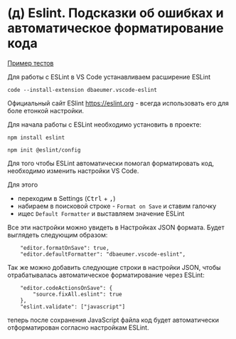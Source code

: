 # (д) Eslint. Подсказки об ошибках и автоматическое форматирование кода

[Пример тестов](./eslint-example/)


Для работы с ESLint в VS Code устанавливаем расширение ESLint
```
code --install-extension dbaeumer.vscode-eslint
```

Официальный сайт ESlint https://eslint.org - всегда использовать его для боле етонкой настройки.

Для начала работы с ESLint необходимо установить в проекте:

```
npm install eslint
```

```
npm init @eslint/config
```


Для того чтобы ESLint автоматически помогал форматировать код, необходимо изменить настройки VS Code. 

Для этого 
* переходим в Settings (<kbd>Ctrl</kbd> + <kbd>,</kbd>)
* набираем в поисковой строке - ```Format on Save``` и ставим галочку
* ищес ```Default Formatter``` и выставляем значение ESLint

Все эти настройки можно увидеть в Настройках JSON формата. Будет выглядеть следующим образом:
```
    "editor.formatOnSave": true,
    "editor.defaultFormatter": "dbaeumer.vscode-eslint",
```

Так же можно добавить следующие строки в настройки JSON, чтобы отрабатывалась автоматическое форматирование через ESLint:
```
    "editor.codeActionsOnSave": {
        "source.fixAll.eslint": true
    },
    "eslint.validate": ["javascript"]
```

теперь после сохранения JavaScript файла код будет автоматически отформатирован согласно настройкам ESLint.